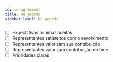 ```yaml
---
id: in-agreement
title: De acordo
sidebar_label: De acordo
---
```


- [ ] Expectativas mínimas aceitas
- [ ] Representantes satisfeitos com o envolvimento
- [ ] Representantes valorizam sua contribuição
- [ ] Representantes valorizam contribuição do time
- [ ] Prioridades claras 